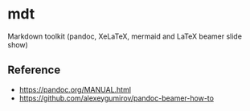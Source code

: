 # mdt

Markdown toolkit (pandoc, XeLaTeX, mermaid and LaTeX beamer slide show)

## Reference

- https://pandoc.org/MANUAL.html
- https://github.com/alexeygumirov/pandoc-beamer-how-to
